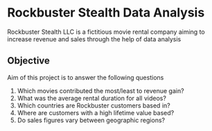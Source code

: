 # Rockbuster Stealth Data Analysis
Rockbuster Stealth LLC is a fictitious movie rental company aiming to increase revenue and sales through the help of data analysis
## Objective
Aim of this project is to answer the following questions
1. Which movies contributed the most/least to revenue gain?
2. What was the average rental duration for all videos?
3. Which countries are Rockbuster customers based in?
4. Where are customers with a high lifetime value based? 
5. Do sales figures vary between geographic regions?

